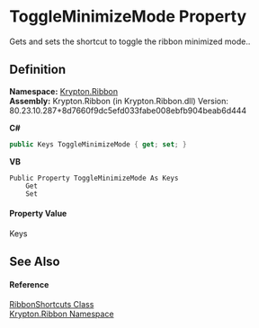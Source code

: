 # ToggleMinimizeMode Property


Gets and sets the shortcut to toggle the ribbon minimized mode..



## Definition
**Namespace:** <a href="1e9bc734-cff9-e9b8-f013-94cdac669794.md">Krypton.Ribbon</a>  
**Assembly:** Krypton.Ribbon (in Krypton.Ribbon.dll) Version: 80.23.10.287+8d7660f9dc5efd033fabe008ebfb904beab6d444

**C#**
``` C#
public Keys ToggleMinimizeMode { get; set; }
```
**VB**
``` VB
Public Property ToggleMinimizeMode As Keys
	Get
	Set
```



#### Property Value
Keys

## See Also


#### Reference
<a href="ae8606f8-e9c2-9464-7174-cf2da2cdf6db.md">RibbonShortcuts Class</a>  
<a href="1e9bc734-cff9-e9b8-f013-94cdac669794.md">Krypton.Ribbon Namespace</a>  
